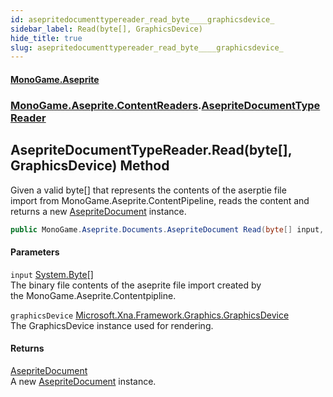```yaml
---
id: asepritedocumenttypereader_read_byte____graphicsdevice_
sidebar_label: Read(byte[], GraphicsDevice)
hide_title: true
slug: asepritedocumenttypereader_read_byte____graphicsdevice_
---
```

#### [MonoGame.Aseprite](index 'index')
### [MonoGame.Aseprite.ContentReaders](monogame_aseprite_contentreaders 'MonoGame.Aseprite.ContentReaders').[AsepriteDocumentTypeReader](asepritedocumenttypereader 'MonoGame.Aseprite.ContentReaders.AsepriteDocumentTypeReader')
## AsepriteDocumentTypeReader.Read(byte[], GraphicsDevice) Method
Given a valid byte[] that represents the contents of the aserptie file  
import from MonoGame.Aseprite.ContentPipeline, reads the content and  
returns a new [AsepriteDocument](asepritedocument 'MonoGame.Aseprite.Documents.AsepriteDocument') instance.  
```csharp
public MonoGame.Aseprite.Documents.AsepriteDocument Read(byte[] input, GraphicsDevice graphicsDevice);
```
#### Parameters
`input` [System.Byte](https://docs.microsoft.com/en-us/dotnet/api/System.Byte 'System.Byte')[[]](https://docs.microsoft.com/en-us/dotnet/api/System.Array 'System.Array')  
The binary file contents of the aseprite file import created by  
the MonoGame.Aseprite.Contentpipline.  
  
`graphicsDevice` [Microsoft.Xna.Framework.Graphics.GraphicsDevice](https://docs.microsoft.com/en-us/dotnet/api/Microsoft.Xna.Framework.Graphics.GraphicsDevice 'Microsoft.Xna.Framework.Graphics.GraphicsDevice')  
The GraphicsDevice instance used for rendering.  
  
#### Returns
[AsepriteDocument](asepritedocument 'MonoGame.Aseprite.Documents.AsepriteDocument')  
A new [AsepriteDocument](asepritedocument 'MonoGame.Aseprite.Documents.AsepriteDocument') instance.  
